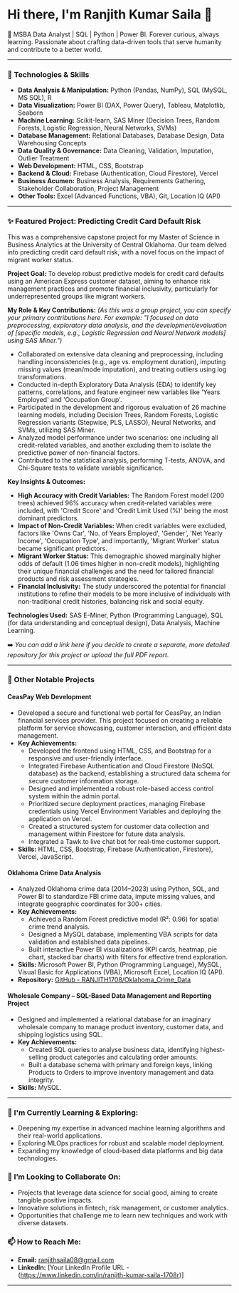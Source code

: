 # Hi there, I'm Ranjith Kumar Saila 👋

🌱 MSBA Data Analyst | SQL | Python | Power BI. Forever curious, always learning. Passionate about crafting data-driven tools that serve humanity and contribute to a better world.

---

### 🔧 Technologies & Skills

* **Data Analysis & Manipulation:** Python (Pandas, NumPy), SQL (MySQL, MS SQL), R
* **Data Visualization:** Power BI (DAX, Power Query), Tableau, Matplotlib, Seaborn
* **Machine Learning:** Scikit-learn, SAS Miner (Decision Trees, Random Forests, Logistic Regression, Neural Networks, SVMs)
* **Database Management:** Relational Databases, Database Design, Data Warehousing Concepts
* **Data Quality & Governance:** Data Cleaning, Validation, Imputation, Outlier Treatment
* **Web Development:** HTML, CSS, Bootstrap
* **Backend & Cloud:** Firebase (Authentication, Cloud Firestore), Vercel
* **Business Acumen:** Business Analysis, Requirements Gathering, Stakeholder Collaboration, Project Management
* **Other Tools:** Excel (Advanced Functions, VBA), Git, Location IQ (API)

---

### ✨ Featured Project: Predicting Credit Card Default Risk

This was a comprehensive capstone project for my Master of Science in Business Analytics at the University of Central Oklahoma. Our team delved into predicting credit card default risk, with a novel focus on the impact of migrant worker status.

**Project Goal:**
To develop robust predictive models for credit card defaults using an American Express customer dataset, aiming to enhance risk management practices and promote financial inclusivity, particularly for underrepresented groups like migrant workers.

**My Role & Key Contributions:**
*(As this was a group project, you can specify your primary contributions here. For example: "I focused on data preprocessing, exploratory data analysis, and the development/evaluation of [specific models, e.g., Logistic Regression and Neural Network models] using SAS Miner.")*

* Collaborated on extensive data cleaning and preprocessing, including handling inconsistencies (e.g., age vs. employment duration), imputing missing values (mean/mode imputation), and treating outliers using log transformations.
* Conducted in-depth Exploratory Data Analysis (EDA) to identify key patterns, correlations, and feature engineer new variables like 'Years Employed' and 'Occupation Group'.
* Participated in the development and rigorous evaluation of 26 machine learning models, including Decision Trees, Random Forests, Logistic Regression variants (Stepwise, PLS, LASSO), Neural Networks, and SVMs, utilizing SAS Miner.
* Analyzed model performance under two scenarios: one including all credit-related variables, and another excluding them to isolate the predictive power of non-financial factors.
* Contributed to the statistical analysis, performing T-tests, ANOVA, and Chi-Square tests to validate variable significance.

**Key Insights & Outcomes:**
* **High Accuracy with Credit Variables:** The Random Forest model (200 trees) achieved 96% accuracy when credit-related variables were included, with 'Credit Score' and 'Credit Limit Used (%)' being the most dominant predictors.
* **Impact of Non-Credit Variables:** When credit variables were excluded, factors like 'Owns Car', 'No. of Years Employed', 'Gender', 'Net Yearly Income', 'Occupation Type', and importantly, 'Migrant Worker' status became significant predictors.
* **Migrant Worker Status:** This demographic showed marginally higher odds of default (1.06 times higher in non-credit models), highlighting their unique financial challenges and the need for tailored financial products and risk assessment strategies.
* **Financial Inclusivity:** The study underscored the potential for financial institutions to refine their models to be more inclusive of individuals with non-traditional credit histories, balancing risk and social equity.

**Technologies Used:** SAS E-Miner, Python (Programming Language), SQL (for data understanding and conceptual design), Data Analysis, Machine Learning.

➡️ *You can add a link here if you decide to create a separate, more detailed repository for this project or upload the full PDF report.*

---

### 🚀 Other Notable Projects

#### CeasPay Web Development
* Developed a secure and functional web portal for CeasPay, an Indian financial services provider. This project focused on creating a reliable platform for service showcasing, customer interaction, and efficient data management.
* **Key Achievements:**
    * Developed the frontend using HTML, CSS, and Bootstrap for a responsive and user-friendly interface.
    * Integrated Firebase Authentication and Cloud Firestore (NoSQL database) as the backend, establishing a structured data schema for secure customer information storage.
    * Designed and implemented a robust role-based access control system within the admin portal.
    * Prioritized secure deployment practices, managing Firebase credentials using Vercel Environment Variables and deploying the application on Vercel.
    * Created a structured system for customer data collection and management within Firestore for future data analysis.
    * Integrated a Tawk.to live chat bot for real-time customer support.
* **Skills:** HTML, CSS, Bootstrap, Firebase (Authentication, Firestore), Vercel, JavaScript.

#### Oklahoma Crime Data Analysis
* Analyzed Oklahoma crime data (2014–2023) using Python, SQL, and Power BI to standardize FBI crime data, impute missing values, and integrate geographic coordinates for 300+ cities.
* **Key Achievements:**
    * Achieved a Random Forest predictive model (R²: 0.96) for spatial crime trend analysis.
    * Designed a MySQL database, implementing VBA scripts for data validation and established data pipelines.
    * Built interactive Power BI visualizations (KPI cards, heatmap, pie chart, stacked bar charts) with filters for effective trend exploration.
* **Skills:** Microsoft Power BI, Python (Programming Language), MySQL, Visual Basic for Applications (VBA), Microsoft Excel, Location IQ (API).
* **Repository:** [GitHub - RANJITH1708/Oklahoma_Crime_Data](https://github.com/RANJITH1708/Oklahoma_Crime_Data)

#### Wholesale Company – SQL-Based Data Management and Reporting Project
* Designed and implemented a relational database for an imaginary wholesale company to manage product inventory, customer data, and shipping logistics using SQL.
* **Key Achievements:**
    * Created SQL queries to analyse business data, identifying highest-selling product categories and calculating order amounts.
    * Built a database schema with primary and foreign keys, linking Products to Orders to improve inventory management and data integrity.
* **Skills:** MySQL.

---

### 🌱 I'm Currently Learning & Exploring:
* Deepening my expertise in advanced machine learning algorithms and their real-world applications.
* Exploring MLOps practices for robust and scalable model deployment.
* Expanding my knowledge of cloud-based data platforms and big data technologies.

### 🤝 I’m Looking to Collaborate On:
* Projects that leverage data science for social good, aiming to create tangible positive impacts.
* Innovative solutions in fintech, risk management, or customer analytics.
* Opportunities that challenge me to learn new techniques and work with diverse datasets.

### 📫 How to Reach Me:
* **Email:** [ranjithsaila08@gmail.com](mailto:ranjithsaila08@gmail.com)
* **LinkedIn:** [Your LinkedIn Profile URL - (https://www.linkedin.com/in/ranjith-kumar-saila-1708r)]

---

